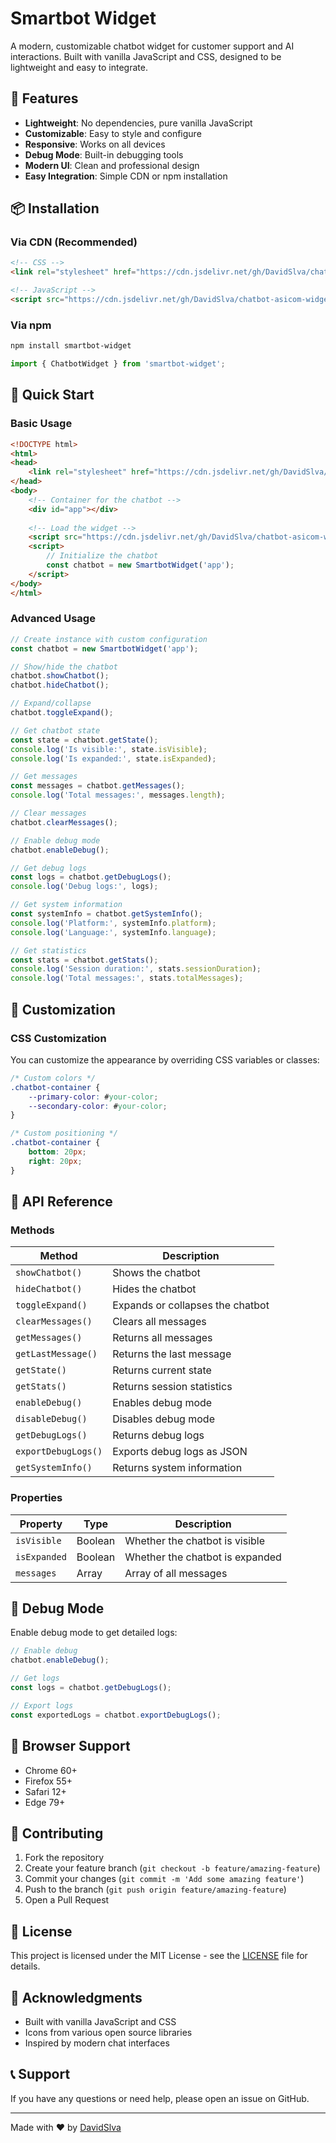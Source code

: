 # Smartbot Widget

A modern, customizable chatbot widget for customer support and AI interactions. Built with vanilla JavaScript and CSS, designed to be lightweight and easy to integrate.

## 🚀 Features

- **Lightweight**: No dependencies, pure vanilla JavaScript
- **Customizable**: Easy to style and configure
- **Responsive**: Works on all devices
- **Debug Mode**: Built-in debugging tools
- **Modern UI**: Clean and professional design
- **Easy Integration**: Simple CDN or npm installation

## 📦 Installation

### Via CDN (Recommended)

```html
<!-- CSS -->
<link rel="stylesheet" href="https://cdn.jsdelivr.net/gh/DavidSlva/chatbot-asicom-widget@v1.1.0/dist/smartbot.css">

<!-- JavaScript -->
<script src="https://cdn.jsdelivr.net/gh/DavidSlva/chatbot-asicom-widget@v1.1.0/dist/smartbot.umd.js"></script>
```

### Via npm

```bash
npm install smartbot-widget
```

```javascript
import { ChatbotWidget } from 'smartbot-widget';
```

## 🎯 Quick Start

### Basic Usage

```html
<!DOCTYPE html>
<html>
<head>
    <link rel="stylesheet" href="https://cdn.jsdelivr.net/gh/DavidSlva/chatbot-asicom-widget@v1.1.0/dist/smartbot.css">
</head>
<body>
    <!-- Container for the chatbot -->
    <div id="app"></div>
    
    <!-- Load the widget -->
    <script src="https://cdn.jsdelivr.net/gh/DavidSlva/chatbot-asicom-widget@v1.1.0/dist/smartbot.umd.js"></script>
    <script>
        // Initialize the chatbot
        const chatbot = new SmartbotWidget('app');
    </script>
</body>
</html>
```

### Advanced Usage

```javascript
// Create instance with custom configuration
const chatbot = new SmartbotWidget('app');

// Show/hide the chatbot
chatbot.showChatbot();
chatbot.hideChatbot();

// Expand/collapse
chatbot.toggleExpand();

// Get chatbot state
const state = chatbot.getState();
console.log('Is visible:', state.isVisible);
console.log('Is expanded:', state.isExpanded);

// Get messages
const messages = chatbot.getMessages();
console.log('Total messages:', messages.length);

// Clear messages
chatbot.clearMessages();

// Enable debug mode
chatbot.enableDebug();

// Get debug logs
const logs = chatbot.getDebugLogs();
console.log('Debug logs:', logs);

// Get system information
const systemInfo = chatbot.getSystemInfo();
console.log('Platform:', systemInfo.platform);
console.log('Language:', systemInfo.language);

// Get statistics
const stats = chatbot.getStats();
console.log('Session duration:', stats.sessionDuration);
console.log('Total messages:', stats.totalMessages);
```

## 🎨 Customization

### CSS Customization

You can customize the appearance by overriding CSS variables or classes:

```css
/* Custom colors */
.chatbot-container {
    --primary-color: #your-color;
    --secondary-color: #your-color;
}

/* Custom positioning */
.chatbot-container {
    bottom: 20px;
    right: 20px;
}
```

## 🔧 API Reference

### Methods

| Method | Description |
|--------|-------------|
| `showChatbot()` | Shows the chatbot |
| `hideChatbot()` | Hides the chatbot |
| `toggleExpand()` | Expands or collapses the chatbot |
| `clearMessages()` | Clears all messages |
| `getMessages()` | Returns all messages |
| `getLastMessage()` | Returns the last message |
| `getState()` | Returns current state |
| `getStats()` | Returns session statistics |
| `enableDebug()` | Enables debug mode |
| `disableDebug()` | Disables debug mode |
| `getDebugLogs()` | Returns debug logs |
| `exportDebugLogs()` | Exports debug logs as JSON |
| `getSystemInfo()` | Returns system information |

### Properties

| Property | Type | Description |
|----------|------|-------------|
| `isVisible` | Boolean | Whether the chatbot is visible |
| `isExpanded` | Boolean | Whether the chatbot is expanded |
| `messages` | Array | Array of all messages |

## 🐛 Debug Mode

Enable debug mode to get detailed logs:

```javascript
// Enable debug
chatbot.enableDebug();

// Get logs
const logs = chatbot.getDebugLogs();

// Export logs
const exportedLogs = chatbot.exportDebugLogs();
```

## 📱 Browser Support

- Chrome 60+
- Firefox 55+
- Safari 12+
- Edge 79+

## 🤝 Contributing

1. Fork the repository
2. Create your feature branch (`git checkout -b feature/amazing-feature`)
3. Commit your changes (`git commit -m 'Add some amazing feature'`)
4. Push to the branch (`git push origin feature/amazing-feature`)
5. Open a Pull Request

## 📄 License

This project is licensed under the MIT License - see the [LICENSE](LICENSE) file for details.

## 🙏 Acknowledgments

- Built with vanilla JavaScript and CSS
- Icons from various open source libraries
- Inspired by modern chat interfaces

## 📞 Support

If you have any questions or need help, please open an issue on GitHub.

---

Made with ❤️ by [DavidSlva](https://github.com/DavidSlva)

